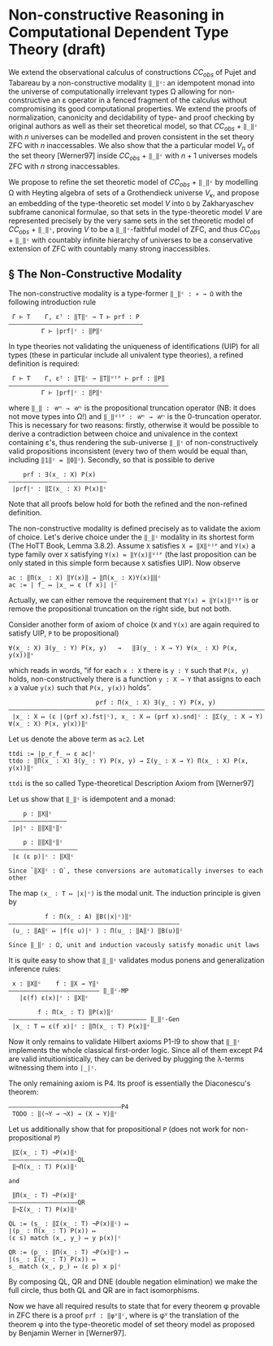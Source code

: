 Non-constructive Reasoning in Computational Dependent Type Theory (draft)
=========================================================================

We extend the observational calculus of constructions $CC_{obs}$ of Pujet and Tabareau by
a non-constructive modality `‖_‖ᶜ`: an idempotent monad into the universe of computationally
irrelevant types Ω allowing for non-constructive an ε operator in a fenced fragment of the
calculus without compromising its good computational properties. We extend the proofs
of normalization, canonicity and decidability of type- and proof checking by original authors
as well as their set theoretical model, so that $CC_{obs}$ + `‖_‖ᶜ` with $n$ universes can be
modelled and proven consistent in the set theory ZFC with $n$ inaccessables. We also show
that the a particular model $V_n$ of the set theory [Werner97] inside $CC_{obs}$ + `‖_‖ᶜ` with
$n + 1$ universes models ZFC with $n$ strong inaccessables.

We propose to refine the set theoretic model of $CC_{obs}$ + `‖_‖ᶜ` by modelling Ω with Heyting
algebra of sets of a Grothendieck universe $V_κ$, and propose an embedding of the type-theoretic
set model $V$ into `Ω` by Zakharyaschev subframe canonical formulae, so that sets in the
type-theoretic model $V$ are represented precisely by the very same sets in the set theoretic
model of $CC_{obs}$ + `‖_‖ᶜ`, proving $V$ to be a `‖_‖ᶜ`-faithful model of ZFC, and thus
$CC_{obs}$ + `‖_‖ᶜ` with countably infinite hierarchy of universes to be a conservative
extension of ZFC with countably many strong inaccessibles.


<!--

Let `V := Σ(\P : Ω -> Ω) ∃(\P' : (Ω -> Ω) -> Ω) ‖∀P'(P)‖ᶜ = ‖∀P`‖ᶜ

For every element of some s : V_i we have

Define globalize(s : Vᵢ) : V
sup(\f : Π(T : 𝒰ⁱ) (T -> Vᵢ)) => (
(\set : Ω ↦ ??),
(\pred : (Ω -> Ω) ↦ ??),
??
)

  --->

§ The Non-Constructive Modality
-------------------------------

The non-constructive modality is a type-former `‖_‖ᶜ : ∗ → Ω` with the following introduction rule

```
 Γ ⊢ T    Γ, εᵀ : ‖T‖ᶜ → T ⊢ prf : P
—————————————————————————————————————
         Γ ⊢ |prf|ᶜ : ‖P‖ᶜ
```

In type theories not validating the uniqueness of identifications (UIP) for all types (these
in particular include all univalent type theories), a refined definition is required:

```
 Γ ⊢ T    Γ, εᵀ : ‖T‖ᶜ → ‖T‖ᵁᴵᴾ ⊢ prf : ‖P‖
————————————————————————————————————————————
         Γ ⊢ |prf|ᶜ : ‖P‖ᶜ
```

where `‖_‖ : 𝒰ⁿ → 𝒰ⁿ` is the propositional truncation operator (NB: it does not move types into Ω!)
and `‖_‖ᵁᴵᴾ : 𝒰ⁿ → 𝒰ⁿ` is the 0-truncation operator.
This is necessary for two reasons: firstly, otherwise it would be possible to derive a contradiction
between choice and univalence in the context containing ε's, thus rendering the sub-universe `‖_‖ᶜ` of
non-constructively valid propositions inconsistent (every two of them would be equal than, including
`‖1‖ᶜ = ‖0‖ᶜ`). Secondly, so that is possible to derive
```
    prf : ∃(x̲ : X) P(x)
———————————————————————————
 |prf|ᶜ : ‖Σ(x̲ : X) P(x)‖ᶜ
```

Note that all proofs below hold for both the refined and the non-refined definition.

The non-constructive modality is defined precisely as to validate the axiom of choice. Let's
derive choice under the `‖_‖ᶜ` modality in its shortest form (The HoTT Book, Lemma 3.8.2). Assume
`X` satisfies `X = ‖X‖ᵁᴵᴾ` and `Y(x)` a type family over `X` satisfying `Y(x) = ‖Y(x)‖ᵁᴵᴾ` (the last
proposition can be only stated in this simple form because `X` satisfies UIP). Now observe
```
ac : ‖Π(x̲ : X) ‖Y(x)‖ → ‖Π(x̲ : X)Y(x)‖‖ᶜ
ac := | f̲ ↦ |x̲ ↦ ε (f x)| |ᶜ
```
Actually, we can either remove the requirement that `Y(x) = ‖Y(x)‖ᵁᴵᴾ` is or remove the
propositional truncation on the right side, but not both.

Consider another form of axiom of choice (`X` and `Y(x)` are again required to satisfy
UIP, `P` to be propositional)

```
∀(x̲ : X) ∃(y̲ : Y) P(x, y)   →   ‖∃(y̲ : X → Y) ∀(x̲ : X) P(x, y(x))‖ᶜ
```

which reads in words, “if for each `x : X` there is `y : Y` such that `P(x, y)` holds,
non-constructively there is a function `y : X → Y` that assigns to each `x` a value `y(x)`
such that `P(x, y(x))` holds”.

```
                        prf : Π(x̲ : X) ∃(y̲ : Y) P(x, y)
——————————————————————————————————————————————————————————————————————————————————————————
 |x̲ : X ↦ (ε |(prf x).fst|ᶜ), x̲ : X ↦ (prf x).snd|ᶜ : ‖Σ(y̲ : X → Y) ∀(x̲ : X) P(x, y(x))‖ᶜ
```

Let us denote the above term as `ac2`. Let
```
ttdi := |p̲r̲f̲ ↦ ε ac|ᶜ
ttdo : ‖Π(x̲ : X) ∃(y̲ : Y) P(x, y) → Σ(y̲ : X → Y) Π(x̲ : X) P(x, y(x))‖ᶜ
```

`ttdi` is the so called Type-theoretical Description Axiom from [Werner97]

Let us show that `‖_‖ᶜ` is idempotent and a monad:
```
    p : ‖X‖ᶜ
————————————————
 |p|ᶜ : ‖‖X‖ᶜ‖ᶜ

    p : ‖‖X‖ᶜ‖ᶜ
———————————————————
 |ε (ε p)|ᶜ : ‖X‖ᶜ

Since `‖X‖ᶜ : Ω`, these conversions are automatically inverses to each other
```


The map `(x̲ : T ↦ |x|ᶜ)` is the modal unit. The induction principle is given by
```
          f : Π(x̲ : A) ‖B(|x|ᶜ)‖ᶜ
———————————————————————————————————————————————
 (u̲ : ‖A‖ᶜ ↦ |f(ε u)|ᶜ ) : Π(u̲ : ‖A‖ᶜ) ‖B(u)‖ᶜ

Since ‖_‖ᶜ : Ω, unit and induction vacously satisfy monadic unit laws
```

It is quite easy to show that `‖_‖ᶜ` validates modus ponens and generalization inference rules:

```
 x : ‖X‖ᶜ    f : ‖X → Y‖ᶜ
————————————————————————— ‖_‖ᶜ-MP
   |ε(f) ε(x)|ᶜ : ‖X‖ᶜ

        f : Π(x̲ : T) ‖P(x)‖ᶜ
—————————————————————————————————————— ‖_‖ᶜ-Gen
 |x̲ : T ↦ ε(f x)|ᶜ : ‖Π(x̲ : T) P(x)‖ᶜ
```

Now it only remains to validate Hilbert axioms P1-I9 to show that `‖_‖ᶜ` implements the whole
classical first-order logic. Since all of them except P4 are valid intuitionistically, they
can be derived by plugging the λ-terms witnessing them into `|_|ᶜ`.

The only remaining axiom is P4. Its proof is essentially the Diaconescu's theorem:
```
———————————————————————————————P4
 TODO : ‖(¬Y → ¬X) → (X → Y)‖ᶜ

```

Let us additionally show that for propositional `P` (does not work for non-propositional `P`)
```
 ‖Σ(x̲ : T) ¬P(x)‖ᶜ
———————————————————QL
 ‖¬Π(x̲ : T) P(x)‖ᶜ

and

 ‖Π(x̲ : T) ¬P(x)‖ᶜ
————–——————————————QR
 ‖¬Σ(x̲ : T) P(x)‖ᶜ

QL := (s̲ : ‖Σ(x̲ : T) ¬P(x)‖ᶜ) ↦
|(p̲ : Π(x̲ : T) P(x)) ↦
(ε s) match (x̲, y̲) ↦ y p(x)|ᶜ

QR := (p̲ : ‖Π(x̲ : T) ¬P(x)‖ᶜ) ↦
|(s̲ : Σ(x̲ : T) P(x)) ↦
s̲ match (x̲, p̲) ↦ (ε p) x p|ᶜ
```

By composing QL, QR and DNE (double negation elimination) we make the full circle,
thus both QL and QR are in fact isomorphisms.

Now we have all required results to state that for every theorem φ provable in ZFC
there is a proof `prf : ‖φⱽ‖ᶜ`, where is φⱽ the translation of the theorem φ into
the type-theoretic model of set theory model as proposed by Benjamin Werner in
[Werner97].

<!--
§ Completely impredicative model of sets
----------------------------------------

The universe of `Ω` has quite rich structure intuitionistically. In particular, it countably many
inequivalent undecided propostions:
```
WLEM₁ := ∀(\P : Ω) (¬P ∨ ¬¬P)
WLEMₙ := ∀(\P₁ ... \Pₙ : Ω) ⋁(\i ≠ \j) (¬Pᵢ -> ¬Pⱼ) ∨ ¬⋀(\k) ¬Pₖ
```

Each of the above propositions implies all propositions below, but the reverse implication not possible[1].
Let us define
```
WLEM₀ := ¬∀(\n : Nat) ¬(WLEM(n + 1) -> WLEM(n))
```
which is implied by any reverse implication and implies all other WLEMₙ.

Let us define the relation `(∈) : Ω -> Ω -> Ω` by
```
X ∈ Y := (X -> Y) ∧ ((Y -> X) -> WLEM₀)
```

Note that with this definition `(X ∈ X) -> WLEM₀`.

With this relation, the propositions LEMₙ model sets, representing finite ordinals.
```
WLEM₀ ⋍ {}
WLEM₁ ⋍ { {} }
WLEM₂ ⋍ { {}, { {} } }
```

We hope to extend this construction for infinite sets. Note that for any family `q : I -> Ω` of
propositions, the proposition `¬∀(\i : I) ¬q(i)` is implied by each single `q(i)`. Let
```
sup(q) := ∀(\P : Ω) (P ∨ P -> ¬∀(\i : I) ¬q(i))
```

`sup(q)` retains the property of being implied by each single `q(i)`, and has additional property
that implication `X -> sup((_ ↦ X))` is a constructive taboo, and that being applied to empty family
it also produces a constructive taboo. By adjusting the definition of `WLEM₀` (and thus (∈)) we
hope to achieve that supremum of empty family turns out to be the empty set, and supremum of the
constant family `(_ ↦ X)` and does not contain itself. Then we hope (possibly adjusting the definition
of `sup`) to achieve that the sub-universe of Ω generated by `sup` to be a model of ZFC set theory
with respect to the relation (∈). Then we want to characterize this universe as propositions generated
by classes satisfying (∈)-induction. We hope to provide the model of CC_obs + |_| such that such
propositions are modelled essentially by the sets they denote, and ultimately show concervativity.


§ Extracting equalities from non-constructive proofs
----------------------------------------------------

In the theory we propose so far, there is no way to extract anything from the fenced
non-constructive fragment. Conjecture: no problems would be introduced by the rule
```
Г, x y : I ⊢ prf : ‖x = y‖ᶜ
---------------------------
     ↡prf : (x = y)
```
for purely inductive types `I`. This rule is certainly not admissible for universes
including Ω without ruining canonicity, and probably also not admissible for function
types. But we don't yet see how it could ruin computational properties if only applicable
for the types for which we know in advance (that is can observe from the type definition)
they have decidable equality.
-->